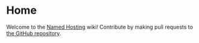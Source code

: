 # Home

Welcome to the [Named Hosting](https://namedhosting.com) wiki! Contribute by making pull requests to [the GitHub repository](https://github.com/Derkades/namedhosting_wiki).
